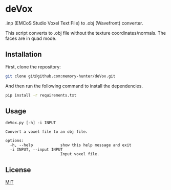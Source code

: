 # deVox
.inp (EMCoS Studio Voxel Text File) to .obj (Wavefront) converter.

This script converts to .obj file without the texture coordinates/normals. The faces are in quad mode.

## Installation

First, clone the repository:

```bash
git clone git@github.com:memory-hunter/deVox.git
```

And then run the following command to install the dependencies.
```bash
pip install -r requirements.txt
```

## Usage

```t
deVox.py [-h] -i INPUT

Convert a voxel file to an obj file.

options:
  -h, --help            show this help message and exit
  -i INPUT, --input INPUT
                        Input voxel file.
```

## License
[MIT](https://choosealicense.com/licenses/mit/)
